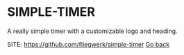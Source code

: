 # SIMPLE-TIMER

 A really simple timer with a customizable logo and heading.

 SITE: https://github.com/fliegwerk/simple-timer
 [Go back](https://portable-linux-apps.github.io/apps.html)
